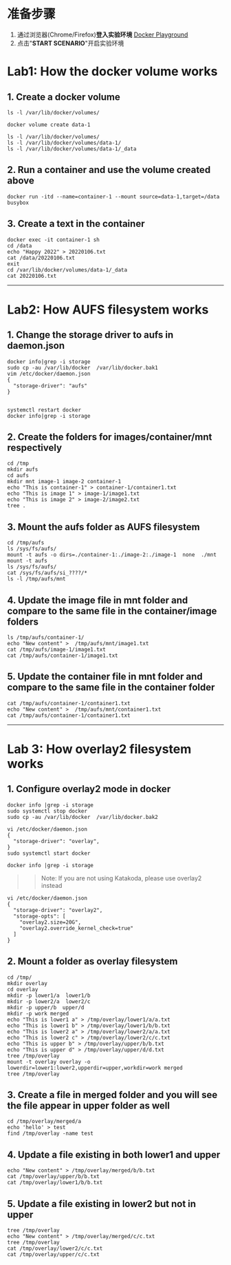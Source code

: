 # 准备步骤
1. 通过浏览器(Chrome/Firefox)**登入实验环境** [Docker Playground](https://katacoda.com/loodse/courses/docker/docker-01-playground)
2. 点击"**START SCENARIO**"开启实验环境

# Lab1: How the docker volume works
## 1. Create a docker volume
```
ls -l /var/lib/docker/volumes/

docker volume create data-1

ls -l /var/lib/docker/volumes/
ls -l /var/lib/docker/volumes/data-1/
ls -l /var/lib/docker/volumes/data-1/_data
```

## 2. Run a container and use the volume created above
```
docker run -itd --name=container-1 --mount source=data-1,target=/data busybox
```

## 3. Create a text in the container
```
docker exec -it container-1 sh
cd /data
echo "Happy 2022" > 20220106.txt
cat /data/20220106.txt
exit
cd /var/lib/docker/volumes/data-1/_data
cat 20220106.txt
```

---
# Lab2: How AUFS filesystem works
## 1. Change the storage driver to aufs in daemon.json
```
docker info|grep -i storage
sudo cp -au /var/lib/docker  /var/lib/docker.bak1
vim /etc/docker/daemon.json
{
  "storage-driver": "aufs"
}


systemctl restart docker
docker info|grep -i storage
```

## 2. Create the folders for images/container/mnt respectively
```
cd /tmp
mkdir aufs
cd aufs
mkdir mnt image-1 image-2 container-1
echo "This is container-1" > container-1/container1.txt
echo "This is image 1" > image-1/image1.txt
echo "This is image 2" > image-2/image2.txt
tree .
```

## 3. Mount the aufs folder as AUFS filesystem
```
cd /tmp/aufs
ls /sys/fs/aufs/
mount -t aufs -o dirs=./container-1:./image-2:./image-1  none  ./mnt
mount -t aufs
ls /sys/fs/aufs/
cat /sys/fs/aufs/si_????/*
ls -l /tmp/aufs/mnt
```

## 4. Update the image file in mnt folder and compare to the same file in the container/image folders
```
ls /tmp/aufs/container-1/
echo "New content" >  /tmp/aufs/mnt/image1.txt
cat /tmp/aufs/image-1/image1.txt
cat /tmp/aufs/container-1/image1.txt
```
## 5. Update the container file in mnt folder and compare to the same file in the container folder
```
cat /tmp/aufs/container-1/container1.txt
echo "New content" >  /tmp/aufs/mnt/container1.txt
cat /tmp/aufs/container-1/container1.txt
```

---
# Lab 3: How overlay2 filesystem works
## 1. Configure overlay2 mode in docker
```
docker info |grep -i storage
sudo systemctl stop docker
sudo cp -au /var/lib/docker  /var/lib/docker.bak2

vi /etc/docker/daemon.json
{
  "storage-driver": "overlay",
}
sudo systemctl start docker

docker info |grep -i storage
```
>> Note: If you are not using Katakoda, please use overlay2 instead
```
vi /etc/docker/daemon.json
{
  "storage-driver": "overlay2",
  "storage-opts": [
    "overlay2.size=20G",
    "overlay2.override_kernel_check=true"
  ]
}

```

## 2. Mount a folder as overlay filesystem
```
cd /tmp/
mkdir overlay
cd overlay
mkdir -p lower1/a  lower1/b
mkdir -p lower2/a  lower2/c
mkdir -p upper/b  upper/d
mkdir -p work merged
echo "This is lower1 a" > /tmp/overlay/lower1/a/a.txt
echo "This is lower1 b" > /tmp/overlay/lower1/b/b.txt
echo "This is lower2 a" > /tmp/overlay/lower2/a/a.txt
echo "This is lower2 c" > /tmp/overlay/lower2/c/c.txt
echo "This is upper b" > /tmp/overlay/upper/b/b.txt
echo "This is upper d" > /tmp/overlay/upper/d/d.txt
tree /tmp/overlay
mount -t overlay overlay -o lowerdir=lower1:lower2,upperdir=upper,workdir=work merged
tree /tmp/overlay
```

## 3. Create a file in merged folder and you will see the file appear in upper folder as well
```
cd /tmp/overlay/merged/a 
echo 'hello' > test
find /tmp/overlay -name test
```

## 4. Update a file existing in both lower1 and upper
```
echo "New content" > /tmp/overlay/merged/b/b.txt
cat /tmp/overlay/upper/b/b.txt
cat /tmp/overlay/lower1/b/b.txt
```

## 5. Update a file existing in lower2 but not in upper
```
tree /tmp/overlay
echo "New content" > /tmp/overlay/merged/c/c.txt
tree /tmp/overlay
cat /tmp/overlay/lower2/c/c.txt
cat /tmp/overlay/upper/c/c.txt
```
